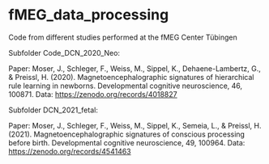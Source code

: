 # fMEG_data_processing
Code from different studies performed at the fMEG Center Tübingen

Subfolder Code_DCN_2020_Neo:

Paper: Moser, J., Schleger, F., Weiss, M., Sippel, K., Dehaene-Lambertz, G., & Preissl, H. (2020). Magnetoencephalographic signatures of hierarchical rule learning in newborns. Developmental cognitive neuroscience, 46, 100871.
Data: https://zenodo.org/records/4018827

Subfolder DCN_2021_fetal:

Paper: Moser, J., Schleger, F., Weiss, M., Sippel, K., Semeia, L., & Preissl, H. (2021). Magnetoencephalographic signatures of conscious processing before birth. Developmental cognitive neuroscience, 49, 100964.
Data: https://zenodo.org/records/4541463
